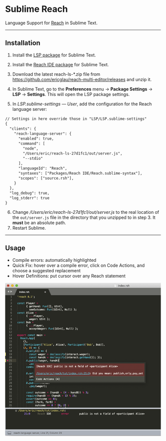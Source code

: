# Sublime Reach

Language Support for [Reach](https://reach.sh/) in Sublime Text.  

---

## Installation

1. Install the [LSP package](https://github.com/sublimelsp/LSP) for Sublime Text.

2. Install the [Reach IDE package](https://github.com/chrisnevers/reach-ide-sublime) for Sublime Text.

3. Download the latest reach-ls-*.zip file from https://github.com/ericglau/reach-multi-editor/releases and unzip it.

4. In Sublime Text, go to the **Preferences** menu → **Package Settings** → **LSP** → **Settings**. This will open the LSP package settings.

5. In _LSP.sublime-settings — User_, add the configuration for the Reach language server:

```
// Settings in here override those in "LSP/LSP.sublime-settings"
{
  "clients": {
    "reach-language-server": {
      "enabled": true,
      "command": [
        "node",
        "/Users/eric/reach-ls-27d1fc1/out/server.js",
        "--stdio"
      ],
      "languageId": "Reach",
      "syntaxes": ["Packages/Reach IDE/Reach.sublime-syntax"],
      "scopes": ["source.rsh"],
    }
  },
  "log_debug": true,
  "log_stderr": true
}

```
6. Change _/Users/eric/reach-ls-27d1fc1/out/server.js_ to the real location of the `out/server.js` file in the directory that you unzipped to in step 3. It **must** be an absolute path.  
7. Restart Sublime.

---

## Usage

- Compile errors: automatically highlighted
- Quick Fix: hover over a compile error, click on Code Actions, and choose a suggested replacement
- Hover Definitions: put cursor over any Reach statement

![Screenshot](screenshot.png)
